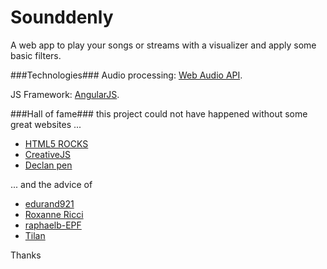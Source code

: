 Sounddenly
=============

A web app to play your songs or streams with a visualizer and apply some basic filters.


###Technologies###
Audio processing: [Web Audio API](http://webaudio.github.io/web-audio-api/).

JS Framework: [AngularJS](https://angularjs.org).


###Hall of fame###
this project could not have happened without some great websites ...
- [HTML5 ROCKS](http://www.html5rocks.com/en/tutorials/webaudio/intro/)
- [CreativeJS](http://creativejs.com/resources/web-audio-api-getting-started/)
- [Declan pen](http://codepen.io/AfroDev/pen/MYOrvP)

... and the advice of
- [edurand921](https://github.com/edurand921)
- [Roxanne Ricci](https://github.com/rricci)
- [raphaelb-EPF](https://github.com/raphaelb-EPF)
- [Tilan](https://github.com/Tilan)

Thanks